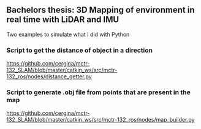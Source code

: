 ## Bachelors thesis: 3D Mapping of environment in real time with LiDAR and IMU 

Two examples to simulate what I did with Python

### Script to get the distance of object in a direction
https://github.com/cergina/mctr-132_SLAM/blob/master/catkin_ws/src/mctr-132_ros/nodes/distance_getter.py

### Script to generate .obj file from points that are present in the map 
https://github.com/cergina/mctr-132_SLAM/blob/master/catkin_ws/src/mctr-132_ros/nodes/map_builder.py
